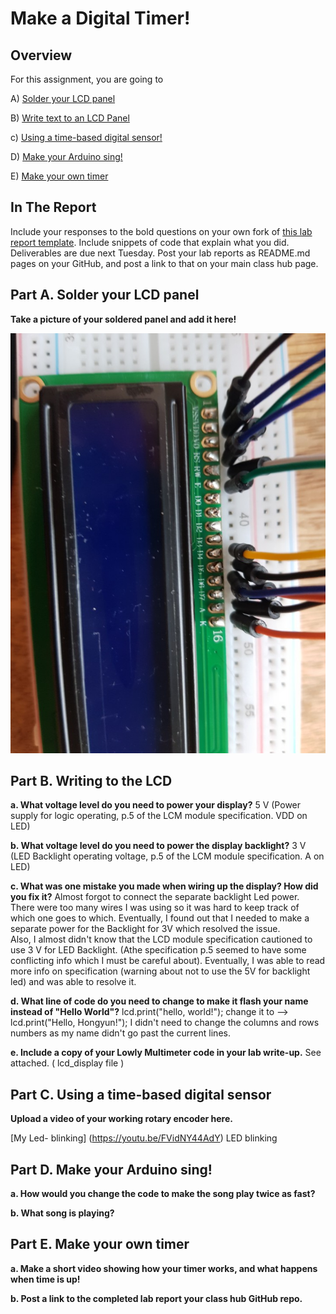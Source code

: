 # Make a Digital Timer!
 
## Overview
For this assignment, you are going to 

A) [Solder your LCD panel](#part-a-solder-your-lcd-panel)

B) [Write text to an LCD Panel](#part-b-writing-to-the-lcd) 

c) [Using a time-based digital sensor!](#part-c-using-a-time-based-digital-sensor)

D) [Make your Arduino sing!](#part-d-make-your-arduino-sing)

E) [Make your own timer](#part-e-make-your-own-timer) 
 
## In The Report
Include your responses to the bold questions on your own fork of [this lab report template](https://github.com/FAR-Lab/IDD-Fa18-Lab2). Include snippets of code that explain what you did. Deliverables are due next Tuesday. Post your lab reports as README.md pages on your GitHub, and post a link to that on your main class hub page.

## Part A. Solder your LCD panel

**Take a picture of your soldered panel and add it here!**

![alt text](https://github.com/contactkoh/IDD-Fa18-Lab2/blob/master/solder.jpg)

## Part B. Writing to the LCD
 
 
**a. What voltage level do you need to power your display?**
   5 V (Power supply for logic operating, p.5 of the LCM module specification. VDD on LED)
   
**b. What voltage level do you need to power the display backlight?**
   3 V  (LED Backlight operating voltage, p.5 of the LCM module specification. A on LED) 
   
**c. What was one mistake you made when wiring up the display? How did you fix it?**
   Almost forgot to connect the separate backlight Led power. There were too many wires I was using so it was hard to keep track of which one goes to which. Eventually, I found out that I needed to make a separate power for the Backlight for 3V which resolved the issue.  
   Also, I almost didn't know that the LCD module specification cautioned to use 3 V for LED Backlight. (Athe specification p.5 seemed to have some conflicting info which I must be careful about). Eventually, I was able to read more info on specification (warning about not to use the 5V for backlight led) and was able to resolve it. 
   
**d. What line of code do you need to change to make it flash your name instead of "Hello World"?**
      lcd.print("hello, world!");  change it to -->   lcd.print("Hello, Hongyun!"); 
      I didn't need to change the columns and rows numbers as my name didn't go past the current lines.
      
**e. Include a copy of your Lowly Multimeter code in your lab write-up.**
 See attached. ( lcd_display file ) 

## Part C. Using a time-based digital sensor

**Upload a video of your working rotary encoder here.**

[My Led- blinking] (https://youtu.be/FVidNY44AdY) LED blinking


## Part D. Make your Arduino sing!

**a. How would you change the code to make the song play twice as fast?**
 
**b. What song is playing?**


## Part E. Make your own timer

**a. Make a short video showing how your timer works, and what happens when time is up!**

**b. Post a link to the completed lab report your class hub GitHub repo.**
